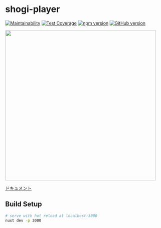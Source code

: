 # shogi-player

[![Maintainability](https://api.codeclimate.com/v1/badges/4de340004a69572e32a0/maintainability)](https://codeclimate.com/github/akicho8/shogi-player/maintainability)
[![Test Coverage](https://api.codeclimate.com/v1/badges/4de340004a69572e32a0/test_coverage)](https://codeclimate.com/github/akicho8/shogi-player/test_coverage)
[![npm version](https://badge.fury.io/js/shogi-player.svg)](https://badge.fury.io/js/shogi-player)
[![GitHub version](https://badge.fury.io/gh/akicho8%2Fshogi-player.svg)](https://badge.fury.io/gh/akicho8%2Fshogi-player)

<p><a href="https://akicho8.github.io/shogi-player/"><img src="https://raw.github.com/akicho8/shogi-player/master/application.png" height="480" /></a></p>

[ドキュメント](https://akicho8.github.io/shogi-player/)

## Build Setup

```bash
# serve with hot reload at localhost:3000
nuxt dev -p 3000
```
